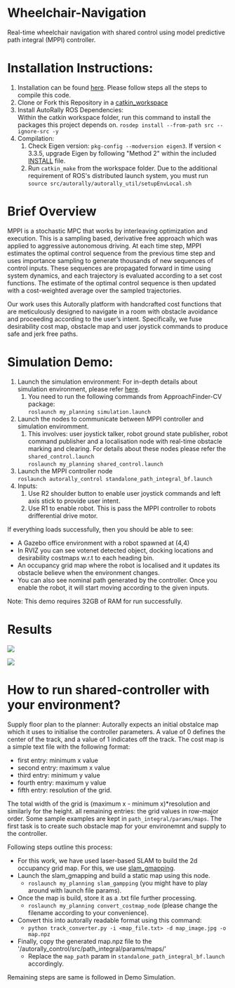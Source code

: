 # Wheelchair-Navigation

Real-time wheelchair navigation with shared control using model predictive path integral (MPPI) controller.

# Installation Instructions:

1. Installation can be found [here](https://github.com/AutoRally/autorally#1-install-prerequisites). Please follow steps
   all the steps to compile this code.
2. Clone or Fork this Repository in a [catkin_workspace](http://wiki.ros.org/catkin/workspaces)
3. Install AutoRally ROS Dependencies:<br>
   Within the catkin workspace folder, run this command to install the packages this project depends on.
   `rosdep install --from-path src --ignore-src -y`
4. Compilation:
    1. Check Eigen version: `pkg-config --modversion eigen3`. If version < 3.3.5, upgrade Eigen by following "Method 2"
       within the included [INSTALL](https://github.com/eigenteam/eigen-git-mirror/blob/master/INSTALL) file.
    2. Run `catkin_make` from the workspace folder. Due to the additional requirement of ROS's distributed launch
       system, you must run
       `source src/autorally/autorally_util/setupEnvLocal.sh`

# Brief Overview

MPPI is a stochastic MPC that works by interleaving optimization and execution. This is a sampling based, derivative
free approach which was applied to aggressive autonomous driving. At each time step, MPPI estimates the optimal control
sequence from the previous time step and uses importance sampling to generate thousands of new sequences of control
inputs. These sequences are propagated forward in time using system dynamics, and each trajectory is evaluated according
to a set cost functions. The estimate of the optimal control sequence is then updated with a cost-weighted average over
the sampled trajectories.

Our work uses this Autorally platform with handcrafted cost functions that are meticulously designed to navigate in a
room with obstacle avoidance and proceeding according to the user’s intent. Specifically, we fuse desirability cost map,
obstacle map and user joystick commands to produce safe and jerk free paths.

# Simulation Demo:

1. Launch the simulation environment: For in-depth details about simulation environment, please
   refer [here](https://github.com/ShivamThukral/ApproachFinder-CV#demo-in-simulation).
    1. You need to run the following commands from ApproachFinder-CV package: <br>
       `roslaunch my_planning simulation.launch`
2. Launch the nodes to communicate between MPPI controller and simulation enviromment.
    1. This involves: user joystick talker, robot ground state publisher, robot command publisher and a localisation
       node with real-time obstacle marking and clearing. For details about these nodes please refer
       the `shared_control.launch`<br>
       `roslaunch my_planning shared_control.launch`
3. Launch the MPPI controller node <br>
   `roslaunch autorally_control standalone_path_integral_bf.launch`
4. Inputs: 
   1. Use R2 shoulder button to enable user joystick commands and left axis stick to provide user intent.
   2. Use R1 to enable robot. This is pass the MPPI controller to robots drifferential drive motor.
   

If everything loads successfully, then you should be able to see:

- A Gazebo office environment with a robot spawned at (4,4)
- In RVIZ you can see votenet detected object, docking locations and desirability costmaps w.r.t to each heading bin.
- An occupancy grid map where the robot is localised and it updates its obstacle believe when the environment changes.
- You can also see nominal path generated by the controller. Once you enable the robot, it will start moving according
  to the given inputs.

Note: This demo requires 32GB of RAM for run successfully.

# Results
![](results/video1.gif)

![](results/video2.gif)

# How to run shared-controller with your environment?

Supply floor plan to the planner:
Autorally expects an initial obstalce map which it uses to initialise the controller parameters. A value of 0 defines
the center of the track, and a value of 1 indicates off the track. The cost map is a simple text file with the following
format:

- first entry: minimum x value
- second entry: maximum x value
- third entry: minimum y value
- fourth entry: maximum y value
- fifth entry: resolution of the grid.

The total width of the grid is (maximum x - minimum x)*resolution and similarly for the height. all remaining entries:
the grid values in row-major order. Some sample examples are kept in `path_integral/params/maps`. The first task is to
create such obstacle map for your environemnt and supply to the controller.

Following steps outline this process:

- For this work, we have used laser-based SLAM to build the 2d occupancy grid map. For this, we
  use [slam_gmapping](http://wiki.ros.org/gmapping).
- Launch the slam_gmapping and build a static map using this node.
    - `roslaunch my_planning slam_gampping` (you might have to play around with launch file params).
- Once the map is build, store it as a .txt file further processing.
    - `roslaunch my_planning convert_costmap_node` (please change the filename according to your convenience).
- Convert this into autorally readable format using this command:
    - `python track_converter.py -i <map_file.txt> -d map_image.jpg -o map.npz`
- Finally, copy the generated map.npz file to the  '/autorally_control/src/path_integral/params/maps/'
    - Replace the `map_path` param in `standalone_path_integral_bf.launch` accordingly.

Remaining steps are same is followed in Demo Simulation.